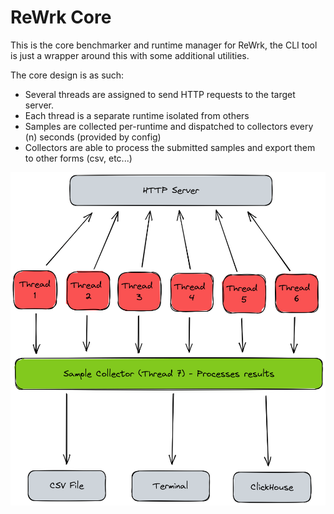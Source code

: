 # ReWrk Core

This is the core benchmarker and runtime manager for ReWrk, the CLI tool is just a wrapper around 
this with some additional utilities.

The core design is as such:

- Several threads are assigned to send HTTP requests to the target server.
- Each thread is a separate runtime isolated from others
- Samples are collected per-runtime and dispatched to collectors every (n) seconds (provided by config)
- Collectors are able to process the submitted samples and export them to other forms (csv, etc...)

![rewrk-core-design](../assets/rewrk-core.png)